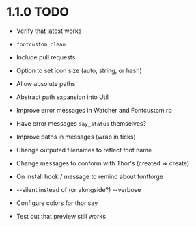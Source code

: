 # 1.1.0 TODO

* Verify that latest works
* `fontcustom clean`

* Include pull requests
* Option to set icon size (auto, string, or hash)
* Allow absolute paths
* Abstract path expansion into Util

* Improve error messages in Watcher and Fontcustom.rb
* Have error messages `say_status` themselves?
* Improve paths in messages (wrap in ticks)
* Change outputed filenames to reflect font name
* Change messages to conform with Thor's (created => create)

* On install hook / message to remind about fontforge
* --silent instead of (or alongside?) --verbose
* Configure colors for thor say
* Test out that preview still works

